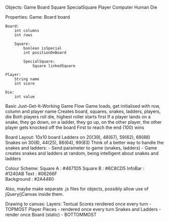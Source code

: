 Objects:
	Game
		Board
			Square
				SpecialSquare
		Player
			Computer
			Human
		Die

Properties:
	Game:
		Board board
	
	Board:
		int columns
		int rows
		
		Square:
			boolean isSpecial
			int positionOnBoard
			
			SpecialSquare:
				Square linkedSquare
				
	Player:
		String name
		int score
		
	Die:
		int value
		
Basic Just-Get-It-Working Game Flow
	Game loads, get initialised with row, column and player name
	Creates board, squares, snakes, ladders, players, die
	Both players roll die, highest roller starts first
	If a player lands on a snake, they go down, on a ladder, they go up, on the other player, the other player gets knocked off the board
	First to reach the end (100) wins
	
Board Layout:
	10x10 board
	Ladders on 20(39), 48(67), 59(62), 69(88)
	Snakes on 30(8), 44(25), 86(64), 99(83)
	Think of a better way to handle the snakes and ladders:
		- Send parameter to game (snakes, ladders)
		- Game creates snakes and ladders at random, being intelligent about snakes and ladders
	
Colour Scheme:
	Square A	: #4671D5
	Square B	: #6C8CD5
	InfoBar		: #1240AB
	Text		: #06266F	
	Background	: #2A4480
	
Also, maybe make separate .js files for objects, possibly allow use of jQuery/jCanvas inside them.

Drawing to canvas:
	Layers:
		Textual Scores rendered once every turn - TOPMOST
		Player Pieces - rendered once every turn
		Snakes and Ladders - render once
		Board (static) - BOTTOMMOST